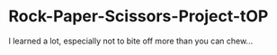# Rock-Paper-Scissors-Project-tOP
 
I learned a lot, especially not to bite off more than you can chew...

